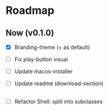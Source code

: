 # Roadmap

## Now (v0.1.0)
- [X] Branding-theme (+ as default)
- [ ] Fix play-button visual
- [ ] Update macos-installer
- [ ] Update readme (download-section)


## 
- [ ] Refactor Shell: split into subclasses
